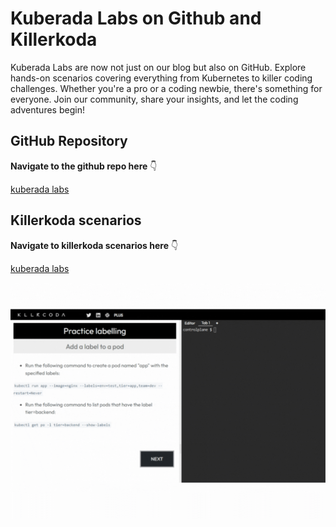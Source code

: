 
# Kuberada Labs on Github and Killerkoda

Kuberada Labs are now not just on our blog but also on GitHub. Explore hands-on scenarios covering everything from Kubernetes to killer coding challenges. Whether you're a pro or a coding newbie, there's something for everyone. Join our community, share your insights, and let the coding adventures begin!

## GitHub Repository


**Navigate to the github repo here** 👇

<a class="btn btn-success btn-lg" href="https://github.com/kuberada/kuberada-labs" role="button">kuberada labs</a>


## Killerkoda scenarios

**Navigate to killerkoda scenarios here** 👇

<a class="btn btn-success btn-lg" href="https://killercoda.com/kuberada" role="button">kuberada labs</a>

![](../../og/killerkoda-kuberada.gif)